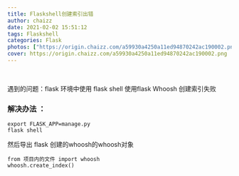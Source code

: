 ```yaml
---
title: Flaskshell创建索引出错
author: chaizz
date: 2021-02-02 15:51:12
tags: Flaskshell
categories: Flask
photos: ["https://origin.chaizz.com/a59930a4250a11ed94870242ac190002.png"]
cover: https://origin.chaizz.com/a59930a4250a11ed94870242ac190002.png
---
```


​    

<!--more-->

遇到的问题：flask 环境中使用 flask shell  使用flask Whoosh 创建索引失败

### 解决办法 ：

    export FLASK_APP=manage.py
    flask shell 

然后导出 flask 创建的whoosh的whoosh对象
    
```
from 项目内的文件 import whoosh
whoosh.create_index()
```


​    

